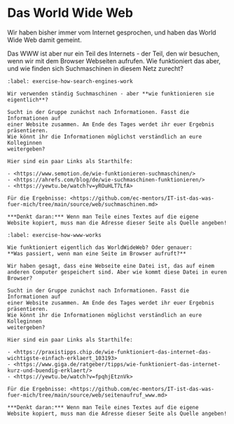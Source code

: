
# Das World Wide Web

Wir haben bisher immer vom Internet gesprochen, und haben das World Wide Web damit gemeint.

Das WWW ist aber nur ein Teil des Internets - der Teil, den wir besuchen, wenn wir mit dem
Browser Webseiten aufrufen. Wie funktioniert das aber, und wie finden sich Suchmaschinen in
diesem Netz zurecht?

```{exercise} Wie Suchmaschinen funktionieren
:label: exercise-how-search-engines-work

Wir verwenden ständig Suchmaschinen - aber **wie funktionieren sie eigentlich**?

Sucht in der Gruppe zunächst nach Informationen. Fasst die Informationen auf
einer Website zusammen. Am Ende des Tages werdet ihr euer Ergebnis präsentieren.
Wie könnt ihr die Informationen möglichst verständlich an eure Kolleginnen 
weitergeben?

Hier sind ein paar Links als Starthilfe:

- <https://www.semotion.de/wie-funktionieren-suchmaschinen/>
- <https://ahrefs.com/blog/de/wie-suchmaschinen-funktionieren/>
- <https://yewtu.be/watch?v=yROuHLT7LfA>

Für die Ergebnisse: <https://github.com/ec-mentors/IT-ist-das-was-fuer-mich/tree/main/source/web/suchmaschinen.md>

***Denkt daran:*** Wenn man Teile eines Textes auf die eigene 
Website kopiert, muss man die Adresse dieser Seite als Quelle angeben!

```

```{exercise} Was passiert beim Seitenaufruf?
:label: exercise-how-www-works

Wie funktioniert eigentlich das WorldWideWeb? Oder genauer:
**Was passiert, wenn man eine Seite im Browser aufruft?**

Wir haben gesagt, dass eine Webseite eine Datei ist, das auf einem
anderen Computer gespeichert sind. Aber wie kommt diese Datei in euren
Browser?

Sucht in der Gruppe zunächst nach Informationen. Fasst die Informationen auf
einer Website zusammen. Am Ende des Tages werdet ihr euer Ergebnis präsentieren.
Wie könnt ihr die Informationen möglichst verständlich an eure Kolleginnen 
weitergeben?

Hier sind ein paar Links als Starthilfe:

- <https://praxistipps.chip.de/wie-funktioniert-das-internet-das-wichtigste-einfach-erklaert_103193>
- <https://www.giga.de/ratgeber/tipps/wie-funktioniert-das-internet-kurz-und-buendig-erklaert/>
- <https://yewtu.be/watch?v=fpqhjEtznVk>

Für die Ergebnisse: <https://github.com/ec-mentors/IT-ist-das-was-fuer-mich/tree/main/source/web/seitenaufruf_www.md>

***Denkt daran:*** Wenn man Teile eines Textes auf die eigene 
Website kopiert, muss man die Adresse dieser Seite als Quelle angeben!

```

